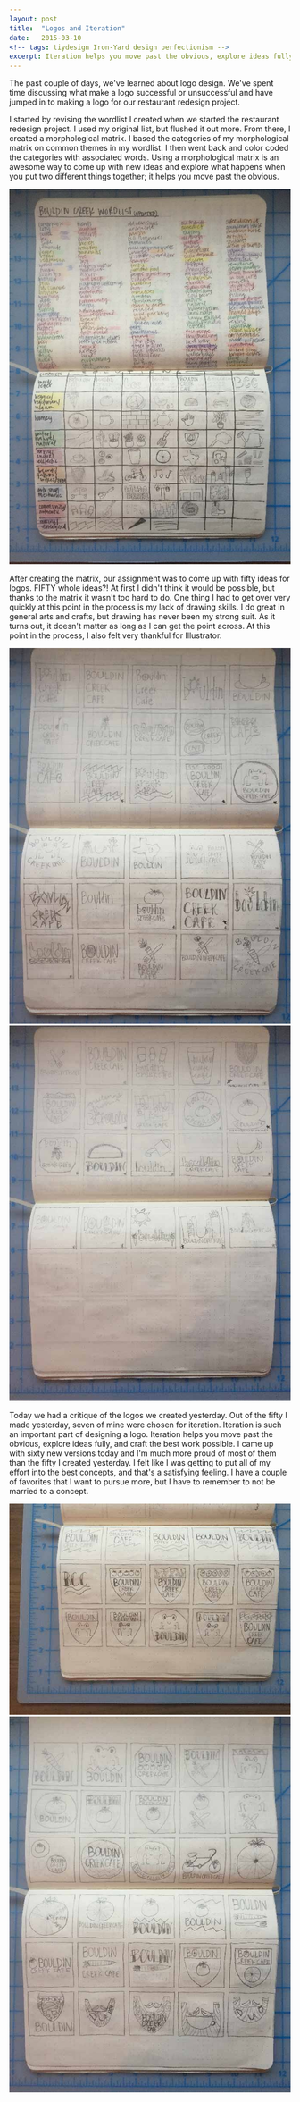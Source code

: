 ```yaml
---
layout: post
title:  "Logos and Iteration"
date:   2015-03-10
<!-- tags: tiydesign Iron-Yard design perfectionism -->
excerpt: Iteration helps you move past the obvious, explore ideas fully, and craft the best work possible. Because of iteration, I felt like I was getting to put all of my effort into the best concepts, and that's a satisfying feeling.
---
```


<p>The past couple of days, we've learned about logo design. We've spent time discussing what make a logo successful or unsuccessful and have jumped in to making a logo for our restaurant redesign project.</p>

<p>I started by revising the wordlist I created when we started the restaurant redesign project. I used my original list, but flushed it out more. From there, I created a morphological matrix. I based the categories of my morphological matrix on common themes in my wordlist. I then went back and color coded the categories with associated words. Using a morphological matrix is an awesome way to come up with new ideas and explore what happens when you put two different things together; it helps you move past the obvious.</p>
<img src="/img/blog/restaurant-wordlist.JPG" alt="restaurant wordlist">


<p>After creating the matrix, our assignment was to come up with fifty ideas for logos. FIFTY whole ideas?! At first I didn't think it would be possible, but thanks to the matrix it wasn't too hard to do. One thing I had to get over very quickly at this point in the process is my lack of drawing skills. I do great in general arts and crafts, but drawing has never been my strong suit. As it turns out, it doesn't matter as long as I can get the point across. At this point in the process, I also felt very thankful for Illustrator.</p>
<div class="post-float-container">
	<img src="/img/blog/restaurant-firstlogos-1.JPG" alt="Restaurant Logos, First Round" class="post-float-image">
	<img src="/img/blog/restaurant-firstlogos-2.JPG" alt="Restaurant Logos, First Round" class="post-float-image">
</div>

<p>Today we had a critique of the logos we created yesterday. Out of the fifty I made yesterday, seven of mine were chosen for iteration. Iteration is such an important part of designing a logo. Iteration helps you move past the obvious, explore ideas fully, and craft the best work possible. I came up with sixty new versions today and I'm much more proud of most of them than the fifty I created yesterday. I felt like I was getting to put all of my effort into the best concepts, and that's a satisfying feeling. I have a couple of favorites that I want to pursue more, but I have to remember to not be married to a concept.</p>
<div class="post-float-container">
	<img src="/img/blog/restaurant-secondlogos-1.JPG" alt="Restaurant Logos, First Round" class="post-float-image">
	<img src="/img/blog/restaurant-secondlogos-2.JPG" alt="Restaurant Logos, First Round" class="post-float-image">
</div>
